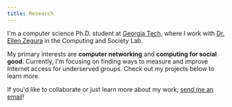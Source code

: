 ```yaml
---
title: Research
---
```


I'm a computer science Ph.D. student at [Georgia Tech](https://gatech.edu), where I work with [Dr. Ellen Zegura](https://www.cc.gatech.edu/people/ellen-zegura) in the Computing and Society Lab.

My primary interests are **computer networking** and **computing for social good**. Currently, I'm focusing on finding ways to measure and improve Internet access for underserved groups. Check out my projects below to learn more.

If you'd like to collaborate or just learn more about my work, [send me an email](mailto:jcox99@gatech.edu)!
